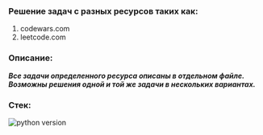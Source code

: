 ### **Решение задач с разных ресурсов таких как:**

1) codewars.com 
2) leetcode.com



### **Описание:**

***Все задачи определенного ресурса описаны в отдельном файле. Возможны решения одной и той же задачи в нескольких вариантах.***



### **Стек:**
![python version](https://img.shields.io/badge/Python-3.10-green)




